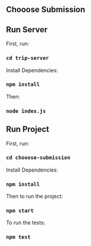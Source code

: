 ## Chooose Submission

## Run Server

First, run:

### `cd trip-server`

Install Dependencies:

### `npm install`

Then:

### `node index.js`

## Run Project

First, run:

### `cd chooose-submission`

Install Dependencies:

### `npm install`

Then to run the project:

### `npm start`

To run the tests:

### `npm test`
